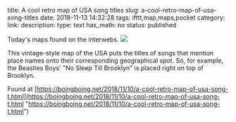 title: A cool retro map of USA song titles
slug: a-cool-retro-map-of-usa-song-titles
date: 2018-11-13 14:32:28
tags: ifttt,map,maps,pocket
category: 
link: 
description: 
type: text
has_math: no
status: published

Today's maps found on the interwebs. ![](https://media.boingboing.net/wp-content/uploads/2018/11/Dorotha-USA-song-map-3.jpg)  
  

This vintage-style map of the USA puts the titles of songs that mention place names onto their corresponding geographical spot. So, for example, the Beasties Boys' "No Sleep Till Brooklyn" is placed right on top of Brooklyn.  
  

Found at [https://boingboing.net/2018/11/10/a-cool-retro-map-of-usa-song-t.html](https://boingboing.net/2018/11/10/a-cool-retro-map-of-usa-song-t.html "https://boingboing.net/2018/11/10/a-cool-retro-map-of-usa-song-t.html")



